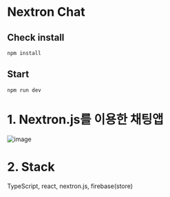 # Nextron Chat

## Check install

`npm install`

## Start

`npm run dev`

# 1. Nextron.js를 이용한 채팅앱

![image](https://user-images.githubusercontent.com/77868874/145765504-cdf58981-d6a8-41f9-9ed4-fd7d49307709.png)

# 2. Stack

TypeScript, react, nextron.js, firebase(store)
